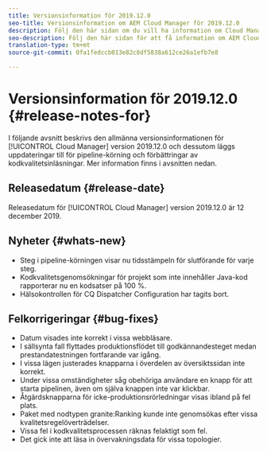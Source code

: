 ```yaml
---
title: Versionsinformation för 2019.12.0
seo-title: Versionsinformation om AEM Cloud Manager för 2019.12.0
description: Följ den här sidan om du vill ha information om Cloud Manager version 2019.12.0.
seo-description: Följ den här sidan för att få information om AEM Cloud Manager version 2019.12.0.
translation-type: tm+mt
source-git-commit: 0fa1fedccb013e82c8df5838a612ce26a1efb7e8

---
```



# Versionsinformation för 2019.12.0 {#release-notes-for}

I följande avsnitt beskrivs den allmänna versionsinformationen för [!UICONTROL Cloud Manager] version 2019.12.0 och dessutom läggs uppdateringar till för pipeline-körning och förbättringar av kodkvalitetsinläsningar.
Mer information finns i avsnitten nedan.

## Releasedatum {#release-date}

Releasedatum för [!UICONTROL Cloud Manager] version 2019.12.0 är 12 december 2019.

## Nyheter {#whats-new}

* Steg i pipeline-körningen visar nu tidsstämpeln för slutförande för varje steg.
* Kodkvalitetsgenomsökningar för projekt som inte innehåller Java-kod rapporterar nu en kodsatser på 100 %.
* Hälsokontrollen för CQ Dispatcher Configuration har tagits bort.

## Felkorrigeringar {#bug-fixes}

* Datum visades inte korrekt i vissa webbläsare.
* I sällsynta fall flyttades produktionsflödet till godkännandesteget medan prestandatestningen fortfarande var igång.
* I vissa lägen justerades knapparna i överdelen av översiktssidan inte korrekt.
* Under vissa omständigheter såg obehöriga användare en knapp för att starta pipelinen, även om själva knappen inte var klickbar.
* Åtgärdsknapparna för icke-produktionsrörledningar visas ibland på fel plats.
* Paket med nodtypen granite:Ranking kunde inte genomsökas efter vissa kvalitetsregelöverträdelser.
* Vissa fel i kodkvalitetsprocessen räknas felaktigt som fel.
* Det gick inte att läsa in övervakningsdata för vissa topologier.
